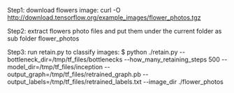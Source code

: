 Step1: download flowers image:
curl -O http://download.tensorflow.org/example_images/flower_photos.tgz

Step2: extract flowers photo files and put them under the current folder as sub folder flower_photos

Step3: run retain.py to classify images:
$ python ./retain.py --bottleneck_dir=/tmp/tf_files/bottlenecks --how_many_retaining_steps 500 --model_dir=/tmp/tf_files/inception --output_graph=/tmp/tf_files/retrained_graph.pb --output_labels=/tmp/tf_files/retrained_labels.txt --image_dir ./flower_photos